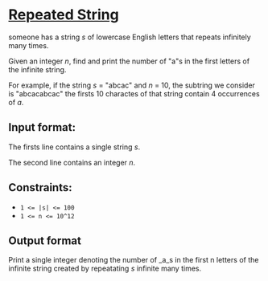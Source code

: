 # [Repeated String](https://www.hackerrank.com/challenges/repeated-string/problem)

someone has a string _s_ of lowercase English letters that repeats infinitely
many times. 

Given an integer _n_, find and print the number of "a"s in the first letters of
the infinite string.

For example, if the string _s_ = "abcac" and _n_ = 10, the subtring we consider
is "abcacabcac" the firsts 10 charactes of that string contain 4 occurrences of
_a_.

## Input format:

The firsts line contains a single string _s_.

The second line contains an integer _n_.

## Constraints:

* `1 <= |s| <= 100`
* `1 <= n <= 10^12`

## Output format

Print a single integer denoting the number of _a_s in the first n letters of the 
infinite string created by repeatating _s_ infinite many times.
